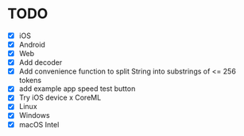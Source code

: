 # TODO
- [x] iOS
- [x] Android
- [x] Web
- [x] Add decoder
- [x] Add convenience function to split String into substrings of <= 256 tokens
- [x] add example app speed test button  
- [x] Try iOS device x CoreML
- [x] Linux
- [x] Windows
- [x] macOS Intel